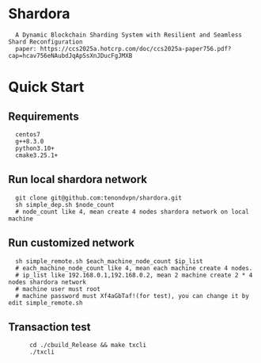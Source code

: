 # Shardora
      A Dynamic Blockchain Sharding System with Resilient and Seamless Shard Reconfiguration
      paper: https://ccs2025a.hotcrp.com/doc/ccs2025a-paper756.pdf?cap=hcav756eNAubdJqApSsXnJDucFgJMXB
      

# Quick Start
## Requirements
      centos7
      g++8.3.0
      python3.10+
      cmake3.25.1+

## Run local shardora network
      git clone git@github.com:tenondvpn/shardora.git
      sh simple_dep.sh $node_count  
      # node_count like 4, mean create 4 nodes shardora network on local machine
	  
## Run customized network
      sh simple_remote.sh $each_machine_node_count $ip_list  
      # each_machine_node_count like 4, mean each machine create 4 nodes. 
      # ip_list like 192.168.0.1,192.168.0.2, mean 2 machine create 2 * 4 nodes shardora network
      # machine user must root
      # machine password must Xf4aGbTaf!(for test), you can change it by edit simple_remote.sh

## Transaction test
```
      cd ./cbuild_Release && make txcli
      ./txcli
```
